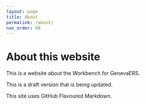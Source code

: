 ```yaml
---
layout: page
title: About
permalink: /about/
nav_order: 99
---
```



# About this website

This is a website about the Workbench for GenevaERS.


This is a draft version that is being updated.

This site uses GitHub Flavoured Markdown.

